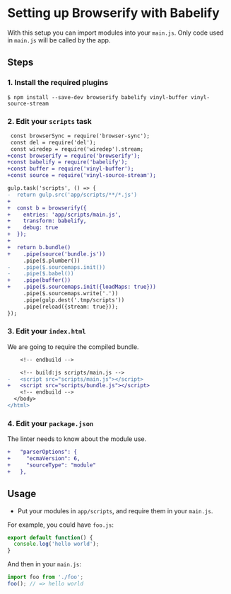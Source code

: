 # Setting up Browserify with Babelify

With this setup you can import modules into your `main.js`. Only code used in `main.js` will be called by the app.


## Steps

### 1. Install the required plugins

```
$ npm install --save-dev browserify babelify vinyl-buffer vinyl-source-stream
```

### 2. Edit your `scripts` task

```diff
 const browserSync = require('browser-sync');
 const del = require('del');
 const wiredep = require('wiredep').stream;
+const browserify = require('browserify');
+const babelify = require('babelify');
+const buffer = require('vinyl-buffer');
+const source = require('vinyl-source-stream');
```

```diff
gulp.task('scripts', () => {
-  return gulp.src('app/scripts/**/*.js')
+
+  const b = browserify({
+    entries: 'app/scripts/main.js',
+    transform: babelify,
+    debug: true
+  });
+
+  return b.bundle()
+    .pipe(source('bundle.js'))
     .pipe($.plumber())
-    .pipe($.sourcemaps.init())
-    .pipe($.babel())
+    .pipe(buffer())
+    .pipe($.sourcemaps.init({loadMaps: true}))
     .pipe($.sourcemaps.write('.'))
     .pipe(gulp.dest('.tmp/scripts'))
     .pipe(reload({stream: true}));
});
```

### 3. Edit your `index.html`

We are going to require the compiled bundle.

```diff
    <!-- endbuild -->

    <!-- build:js scripts/main.js -->
-   <script src="scripts/main.js"></script>
+   <script src="scripts/bundle.js"></script>
    <!-- endbuild -->
  </body>
</html>
```

### 4. Edit your `package.json`

The linter needs to know about the module use.

```diff
+   "parserOptions": {
+     "ecmaVersion": 6,
+     "sourceType": "module"
+   },
```

## Usage

- Put your modules in `app/scripts`, and require them in your `main.js`.

For example, you could have `foo.js`:

```js
export default function() {
  console.log('hello world');
}
```

And then in your `main.js`:

```js
import foo from './foo';
foo(); // => hello world
```
